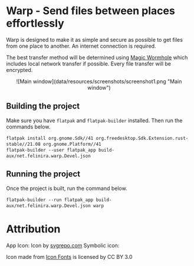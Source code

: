 # Warp - Send files between places effortlessly

Warp is designed to make it as simple and secure as possible to get files from one place to another. An internet 
connection is required.

The best transfer method will be determined using [Magic Wormhole](https://magic-wormhole.readthedocs.io/en/latest/)
which includes local network transfer if possible. Every file transfer will be encrypted.

<div align="center">
![Main window](data/resources/screenshots/screenshot1.png "Main window")
</div>

## Building the project

Make sure you have `flatpak` and `flatpak-builder` installed. Then run the commands below.

```
flatpak install org.gnome.Sdk//41 org.freedesktop.Sdk.Extension.rust-stable//21.08 org.gnome.Platform//41
flatpak-builder --user flatpak_app build-aux/net.felinira.warp.Devel.json
```

## Running the project

Once the project is built, run the command below.

```
flatpak-builder --run flatpak_app build-aux/net.felinira.warp.Devel.json warp
```

# Attribution
App Icon: Icon by <a href="svgrepo.com">svgrepo.com</a>
Symbolic icon: <div>Icon made from <a href="http://www.onlinewebfonts.com/icon">Icon Fonts</a> is licensed by CC BY 3.0</div>
